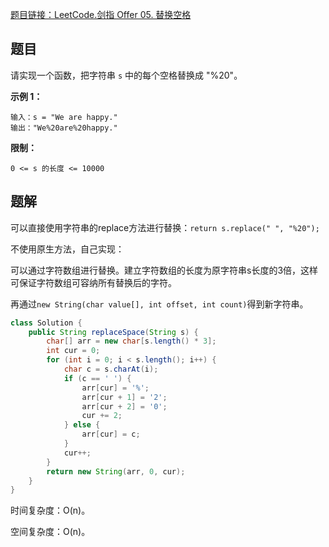 [题目链接：LeetCode.剑指 Offer 05. 替换空格](https://leetcode-cn.com/problems/ti-huan-kong-ge-lcof/)

## 题目

请实现一个函数，把字符串 `s` 中的每个空格替换成 "%20"。

**示例 1：**

```
输入：s = "We are happy."
输出："We%20are%20happy." 
```

**限制：**

```
0 <= s 的长度 <= 10000
```

## 题解

可以直接使用字符串的replace方法进行替换：`return s.replace(" ", "%20");`

不使用原生方法，自己实现：

可以通过字符数组进行替换。建立字符数组的长度为原字符串s长度的3倍，这样可保证字符数组可容纳所有替换后的字符。

再通过`new String(char value[], int offset, int count)`得到新字符串。

```java
class Solution {
    public String replaceSpace(String s) {
        char[] arr = new char[s.length() * 3];
        int cur = 0;
        for (int i = 0; i < s.length(); i++) {
            char c = s.charAt(i);
            if (c == ' ') {
                arr[cur] = '%';
                arr[cur + 1] = '2';
                arr[cur + 2] = '0';
                cur += 2;
            } else {
                arr[cur] = c;
            }
            cur++;
        }
        return new String(arr, 0, cur);
    }
}
```

时间复杂度：O(n)。

空间复杂度：O(n)。

